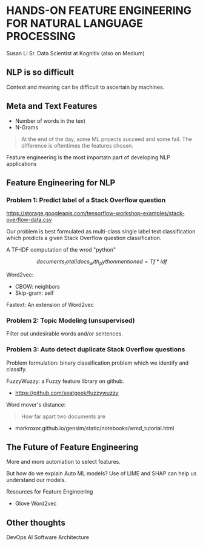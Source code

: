 # HANDS-ON FEATURE ENGINEERING FOR NATURAL LANGUAGE PROCESSING
Susan Li
Sr. Data Scientist at Kognitiv (also on Medium)

## NLP is so difficult
Context and meaning can be difficult to ascertain by machines. 

## Meta and Text Features
* Number of words in the text
* N-Grams

> At the end of the day, some ML projects succeed and some fail. The difference is oftentimes the features chosen. 

Feature engineering is the most importatn part of developing NLP applications

## Feature Engineering for NLP
### Problem 1: Predict label of a Stack Overflow question

https://storage.googleapis.com/tensorflow-workshop-examples/stack-overflow-data.csv

Our problem is best formulated as multi-class single label text classification which predicts a given Stack Overflow question classification. 

A TF-IDF computation of the wrod "python"

```math
documents_total/docs_with_python mentioned = Tf*idf
```

Word2vec: 
- CBOW: neighbors 
- Skip-gram: self

Fastext: An extension of Word2vec

### Problem 2: Topic Modeling (unsupervised)

Filter out undesirable words and/or sentences. 


### Problem 3: Auto detect duplicate Stack Overflow questions
Problem formulation: binary classification problem which we identify and classify. 

FuzzyWuzzy: a Fuzzy feature library on github. 
- https://github.com/seatgeek/fuzzywuzzy

Word mover's distance:
> How far apart two documents are
- markroxor.github.io/gensim/static/notebooks/wmd_tutorial.html

## The Future of Feature Engineering
More and more automation to select features. 

But how do we explain Auto ML models? Use of LIME and SHAP can help us understand our models. 

Resources for Feature Engineering
* Glove
Word2vec

## Other thoughts
DevOps
AI
Software Architecture



